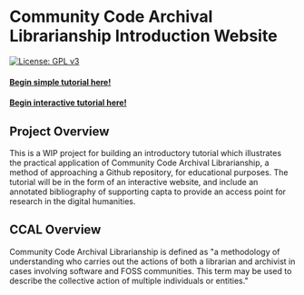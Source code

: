 # Community Code Archival Librarianship Introduction Website 

[![License: GPL v3](https://img.shields.io/badge/License-GPLv3-blue.svg)](https://www.gnu.org/licenses/gpl-3.0)


#### **[Begin simple tutorial here!](https://johnsc1.github.io/ccal-web/)**
#### **[Begin interactive tutorial here!](https://johnsc1.github.io/ccal-web/)**

## Project Overview 

This is a WIP project for building an introductory tutorial which illustrates the practical application of Community Code Archival Librarianship, a method of approaching a Github repository, for educational purposes. The tutorial will be in the form of an interactive website, and include an annotated bibliography of supporting capta to provide an access point for research in the digital humanities. 


## CCAL Overview 

Community Code Archival Librarianship is defined as "a methodology of understanding who carries out
the actions of both a librarian and archivist in
cases involving software and FOSS communities.
This term may be used to describe the collective action of multiple individuals or entities." 